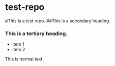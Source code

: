 test-repo
=========

#This is a test repo.
##This is a secondary heading.
### This is a tertiary heading.

* item 1
* item 2

This is normal text.
